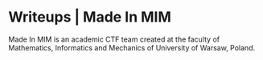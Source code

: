 Writeups | Made In MIM
========

Made In MIM is an academic CTF team created at the faculty of Mathematics,
Informatics and Mechanics of University of Warsaw, Poland.

